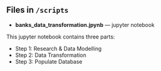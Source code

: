## Files in `/scripts` 
- **banks_data_transformation.jpynb** — jupyter notebook

This jupyter notebook contains three parts:
- Step 1: Research & Data Modelling
- Step 2: Data Transformation
- Step 3: Populate Database